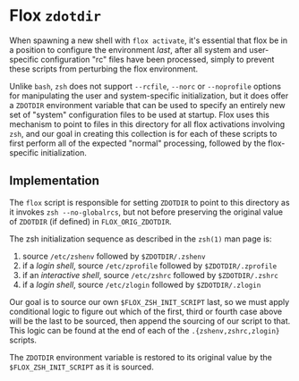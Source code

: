 # Flox `zdotdir`

When spawning a new shell with `flox activate`, it's essential that flox
be in a position to configure the environment _last_, after all system and
user-specific configuration "rc" files have been processed, simply to prevent
these scripts from perturbing the flox environment.

Unlike `bash`, `zsh` does not support `--rcfile`, `--norc` or `--noprofile`
options for manipulating the user and system-specific initialization, but it
does offer a `ZDOTDIR` environment variable that can be used to specify an
entirely new set of "system" configuration files to be used at startup.
Flox uses this mechanism to point to files in this directory for all flox
activations involving `zsh`, and our goal in creating this collection is for
each of these scripts to first perform all of the expected "normal" processing,
followed by the flox-specific initialization.

## Implementation

The `flox` script is responsible for setting `ZDOTDIR` to point to this
directory as it invokes `zsh --no-globalrcs`, but not before preserving the
original value of `ZDOTDIR` (if defined) in `FLOX_ORIG_ZDOTDIR`.

The zsh initialization sequence as described in the `zsh(1)` man page is:

1. source `/etc/zshenv` followed by `$ZDOTDIR/.zshenv`
2. if a *login shell*, source `/etc/zprofile` followed by `$ZDOTDIR/.zprofile`
3. if an *interactive shell*, source `/etc/zshrc` followed by `$ZDOTDIR/.zshrc`
4. if a *login shell*, source `/etc/zlogin` followed by `$ZDOTDIR/.zlogin`

Our goal is to source our own `$FLOX_ZSH_INIT_SCRIPT` last, so we must apply
conditional logic to figure out which of the first, third or fourth case above
will be the last to be sourced, then append the sourcing of our script to that.
This logic can be found at the end of each of the `.{zshenv,zshrc,zlogin}`
scripts.

The `ZDOTDIR` environment variable is restored to its original value by the
`$FLOX_ZSH_INIT_SCRIPT` as it is sourced.
